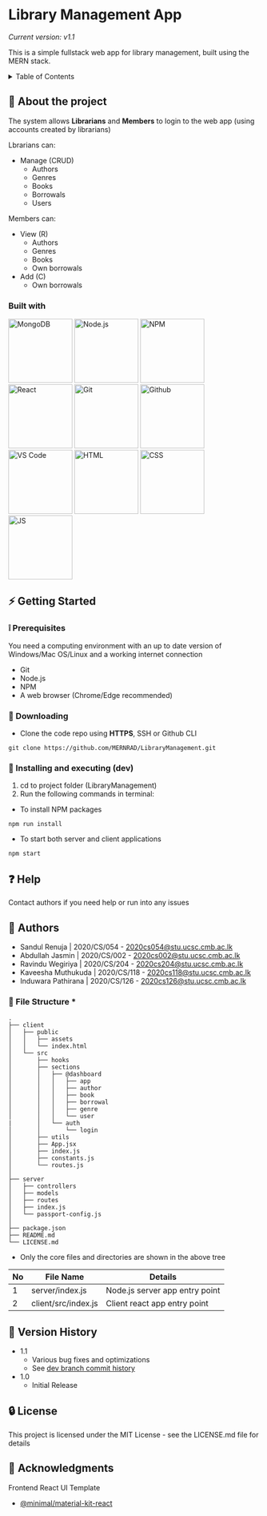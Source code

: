 # Library Management App
_Current version: v1.1_

This is a simple fullstack web app for library management, built using the MERN stack.

<!-- TABLE OF CONTENTS -->

<details>
  <summary>Table of Contents</summary>
  <ol>
    <li>
      <a href="#-about-the-project">About the project</a>
      <ul>
        <li><a href="#built-with">Built With</a></li>
      </ul>
    </li>
    <li>
      <a href="#-getting-started">Getting Started</a>
      <ul>
        <li><a href="#-prerequisites">Prerequisites</a></li>
        <li><a href="#-downloading">Downloading</a></li>
        <li><a href="#-installing-and-executing-dev">Installing and executing (dev)</a></li>
      </ul>
    </li>
    <li><a href="#-help">Help</a></li>
    <li><a href="#-authors">Authors</a></li>
    <li><a href="#-file-structure">File Structure</a></li>
    <li><a href="#-version-history">Version History</a></li>
    <li><a href="#-license">License</a></li>
    <li><a href="#-acknowledgments">Acknowledgments</a></li>
  </ol>
</details>

<!-- ABOUT THE PROJECT -->

## 🔰 About the project

The system allows **Librarians** and **Members** to login to the web app (using accounts created by librarians)

Lbrarians can:
- Manage (CRUD)
  - Authors
  - Genres
  - Books
  - Borrowals
  - Users

Members can:
- View (R)
  - Authors
  - Genres
  - Books
  - Own borrowals
- Add (C)
  - Own borrowals
  
### Built with
<div style="display:inline-block">
<img alt="MongoDB"src="https://github.com/yurijserrano/Github-Profile-Readme-Logos/blob/master/databases/mongodb.svg" width="128"/>
<img alt="Node.js" src="https://github.com/yurijserrano/Github-Profile-Readme-Logos/blob/master/frameworks/nodejs.svg" width="128"/>
<img alt="NPM" src="https://github.com/yurijserrano/Github-Profile-Readme-Logos/blob/master/others/npm.svg" width="128"/>
<img alt="React" src="https://github.com/yurijserrano/Github-Profile-Readme-Logos/blob/master/frameworks/react.svg" width="128"/>
<img alt="Git" src="https://github.com/yurijserrano/Github-Profile-Readme-Logos/blob/master/others/git.svg" width="128"/>
<img alt="Github" src="https://github.com/yurijserrano/Github-Profile-Readme-Logos/blob/master/cloud/github.svg" width="128"/>
<img alt="VS Code" src="https://github.com/yurijserrano/Github-Profile-Readme-Logos/blob/master/text%20editors/vscode.svg" width="128"/>
<img alt="HTML" src="https://github.com/yurijserrano/Github-Profile-Readme-Logos/blob/master/others/html.svg" width="128"/>
<img alt="CSS" src="https://github.com/yurijserrano/Github-Profile-Readme-Logos/blob/master/others/css.svg" width="128"/>
<img alt="JS" src="https://github.com/yurijserrano/Github-Profile-Readme-Logos/blob/master/programming%20languages/javascript.svg" width="128"/>

</div>

<!-- GETTING STARTED -->

## ⚡ Getting Started

### ❕ Prerequisites
You need a computing environment with an up to date version of Windows/Mac OS/Linux and a working internet connection

* Git
* Node.js
* NPM
* A web browser (Chrome/Edge recommended)

### 🔻 Downloading

* Clone the code repo using **HTTPS**, SSH or Github CLI
```
git clone https://github.com/MERNRAD/LibraryManagement.git
```

### 🚀 Installing and executing (dev)

1. cd to project folder (LibraryManagement)
2. Run the following commands in terminal:
  - To install NPM packages
```
npm run install
```
  - To start both server and client applications
```
npm start
```
<!-- HELP -->

## ❓ Help

Contact authors if you need help or run into any issues

<!-- AUTHORS -->

## 👥 Authors

  - Sandul Renuja | 2020/CS/054 - 2020cs054@stu.ucsc.cmb.ac.lk
  - Abdullah Jasmin | 2020/CS/002 - 2020cs002@stu.ucsc.cmb.ac.lk
  - Ravindu Wegiriya | 2020/CS/204 - 2020cs204@stu.ucsc.cmb.ac.lk
  - Kaveesha Muthukuda | 2020/CS/118 - 2020cs118@stu.ucsc.cmb.ac.lk
  - Induwara Pathirana | 2020/CS/126 - 2020cs126@stu.ucsc.cmb.ac.lk

<!-- FILE STRUCTURE -->

###  📂 File Structure *
```
.
├── client
│   ├── public
│   │   ├── assets
│   │   └── index.html
│   └── src
│       ├── hooks
│       ├── sections
│       │   ├── @dashboard
│       │   │   ├── app
│       │   │   ├── author
│       │   │   ├── book
│       │   │   ├── borrowal
│       │   │   ├── genre
│       │   │   └── user
|       │   └── auth
│       │       └── login
│       ├── utils
│       ├── App.jsx
│       ├── index.js
│       ├── constants.js
│       └── routes.js
│
├── server
│   ├── controllers
│   ├── models
│   ├── routes
│   ├── index.js
│   └── passport-config.js
│
├── package.json
├── README.md
└── LICENSE.md
```
* Only the core files and directories are shown in the above tree

| No |       File Name      |             Details             |
|----|----------------------|---------------------------------|
| 1  | server/index.js      | Node.js server app entry point  |
| 2  | client/src/index.js  | Client react app entry point    |

<!-- VERSION HISTORY -->

## 📄 Version History

* 1.1
    * Various bug fixes and optimizations
    * See [dev branch commit history](https://github.com/MERNRAD/LibraryManagement/commits/dev)
* 1.0
    * Initial Release
    
<!-- LICENSE -->

## 🔒 License

This project is licensed under the MIT License - see the LICENSE.md file for details

<!-- ACKNOWLEDGEMENTS -->

## 🌟 Acknowledgments

Frontend React UI Template
* [@minimal/material-kit-react](https://mui.com/store/items/minimal-dashboard-free/)
